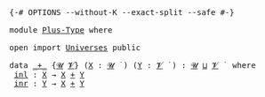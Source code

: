 <pre class="Agda">

<a id="15" class="Symbol">{-#</a> <a id="19" class="Keyword">OPTIONS</a> <a id="27" class="Pragma">--without-K</a> <a id="39" class="Pragma">--exact-split</a> <a id="53" class="Pragma">--safe</a> <a id="60" class="Symbol">#-}</a>

<a id="65" class="Keyword">module</a> <a id="72" href="Plus-Type.html" class="Module">Plus-Type</a> <a id="82" class="Keyword">where</a>

<a id="89" class="Keyword">open</a> <a id="94" class="Keyword">import</a> <a id="101" href="Universes.html" class="Module">Universes</a> <a id="111" class="Keyword">public</a>

<a id="119" class="Keyword">data</a> <a id="_+_"></a><a id="124" href="Plus-Type.html#124" class="Datatype Operator">_+_</a> <a id="128" class="Symbol">{</a><a id="129" href="Plus-Type.html#129" class="Bound">𝓤</a> <a id="131" href="Plus-Type.html#131" class="Bound">𝓥</a><a id="132" class="Symbol">}</a> <a id="134" class="Symbol">(</a><a id="135" href="Plus-Type.html#135" class="Bound">X</a> <a id="137" class="Symbol">:</a> <a id="139" href="Plus-Type.html#129" class="Bound">𝓤</a> <a id="141" href="Universes.html#403" class="Function Operator">̇</a> <a id="143" class="Symbol">)</a> <a id="145" class="Symbol">(</a><a id="146" href="Plus-Type.html#146" class="Bound">Y</a> <a id="148" class="Symbol">:</a> <a id="150" href="Plus-Type.html#131" class="Bound">𝓥</a> <a id="152" href="Universes.html#403" class="Function Operator">̇</a> <a id="154" class="Symbol">)</a> <a id="156" class="Symbol">:</a> <a id="158" href="Plus-Type.html#129" class="Bound">𝓤</a> <a id="160" href="Agda.Primitive.html#636" class="Primitive Operator">⊔</a> <a id="162" href="Plus-Type.html#131" class="Bound">𝓥</a> <a id="164" href="Universes.html#403" class="Function Operator">̇</a>  <a id="167" class="Keyword">where</a>
 <a id="_+_.inl"></a><a id="174" href="Plus-Type.html#174" class="InductiveConstructor">inl</a> <a id="178" class="Symbol">:</a> <a id="180" href="Plus-Type.html#135" class="Bound">X</a> <a id="182" class="Symbol">→</a> <a id="184" href="Plus-Type.html#135" class="Bound">X</a> <a id="186" href="Plus-Type.html#124" class="Datatype Operator">+</a> <a id="188" href="Plus-Type.html#146" class="Bound">Y</a>
 <a id="_+_.inr"></a><a id="191" href="Plus-Type.html#191" class="InductiveConstructor">inr</a> <a id="195" class="Symbol">:</a> <a id="197" href="Plus-Type.html#146" class="Bound">Y</a> <a id="199" class="Symbol">→</a> <a id="201" href="Plus-Type.html#135" class="Bound">X</a> <a id="203" href="Plus-Type.html#124" class="Datatype Operator">+</a> <a id="205" href="Plus-Type.html#146" class="Bound">Y</a>

</pre>
